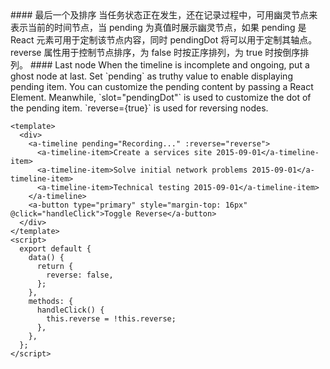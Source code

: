 <cn>
#### 最后一个及排序
当任务状态正在发生，还在记录过程中，可用幽灵节点来表示当前的时间节点，当 pending 为真值时展示幽灵节点，如果 pending 是 React 元素可用于定制该节点内容，同时 pendingDot 将可以用于定制其轴点。reverse 属性用于控制节点排序，为 false 时按正序排列，为 true 时按倒序排列。
</cn>

<us>
#### Last node
When the timeline is incomplete and ongoing, put a ghost node at last. Set `pending` as truthy value to enable displaying pending item. You can customize the pending content by passing a React Element. Meanwhile, `slot="pendingDot"` is used to customize the dot of the pending item.
`reverse={true}` is used for reversing nodes.
</us>

```tpl
<template>
  <div>
    <a-timeline pending="Recording..." :reverse="reverse">
      <a-timeline-item>Create a services site 2015-09-01</a-timeline-item>
      <a-timeline-item>Solve initial network problems 2015-09-01</a-timeline-item>
      <a-timeline-item>Technical testing 2015-09-01</a-timeline-item>
    </a-timeline>
    <a-button type="primary" style="margin-top: 16px" @click="handleClick">Toggle Reverse</a-button>
  </div>
</template>
<script>
  export default {
    data() {
      return {
        reverse: false,
      };
    },
    methods: {
      handleClick() {
        this.reverse = !this.reverse;
      },
    },
  };
</script>
```

